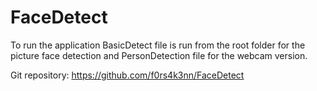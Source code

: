 # FaceDetect


To run the application BasicDetect file is run from the root folder for the picture face detection and
PersonDetection file for the webcam version.


Git repository:
https://github.com/f0rs4k3nn/FaceDetect